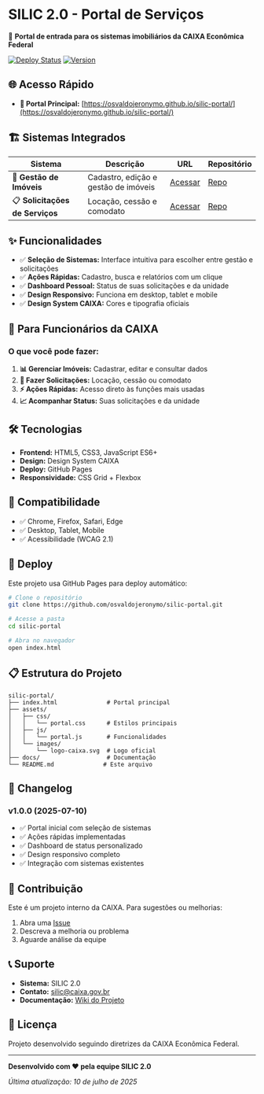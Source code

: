 # SILIC 2.0 - Portal de Serviços

🏢 **Portal de entrada para os sistemas imobiliários da CAIXA Econômica Federal**

[![Deploy Status](https://img.shields.io/badge/deploy-success-brightgreen.svg)](https://osvaldojeronymo.github.io/silic-portal/)
[![Version](https://img.shields.io/badge/version-1.0.0-blue.svg)](https://github.com/osvaldojeronymo/silic-portal/releases)

## 🌐 **Acesso Rápido**
- **🚀 Portal Principal:** [https://osvaldojeronymo.github.io/silic-portal/](https://osvaldojeronymo.github.io/silic-portal/)

## 🏗️ **Sistemas Integrados**

| Sistema | Descrição | URL | Repositório |
|---------|-----------|-----|-------------|
| 🏢 **Gestão de Imóveis** | Cadastro, edição e gestão de imóveis | [Acessar](https://osvaldojeronymo.github.io/show-input-doc/) | [Repo](https://github.com/osvaldojeronymo/show-input-doc) |
| 📋 **Solicitações de Serviços** | Locação, cessão e comodato | [Acessar](https://osvaldojeronymo.github.io/show-request-service/) | [Repo](https://github.com/osvaldojeronymo/show-request-service) |

## ✨ **Funcionalidades**

- ✅ **Seleção de Sistemas:** Interface intuitiva para escolher entre gestão e solicitações
- ✅ **Ações Rápidas:** Cadastro, busca e relatórios com um clique
- ✅ **Dashboard Pessoal:** Status de suas solicitações e da unidade
- ✅ **Design Responsivo:** Funciona em desktop, tablet e mobile
- ✅ **Design System CAIXA:** Cores e tipografia oficiais

## 🎯 **Para Funcionários da CAIXA**

### **O que você pode fazer:**
1. **📊 Gerenciar Imóveis:** Cadastrar, editar e consultar dados
2. **📝 Fazer Solicitações:** Locação, cessão ou comodato
3. **⚡ Ações Rápidas:** Acesso direto às funções mais usadas
4. **📈 Acompanhar Status:** Suas solicitações e da unidade

## 🛠️ **Tecnologias**

- **Frontend:** HTML5, CSS3, JavaScript ES6+
- **Design:** Design System CAIXA
- **Deploy:** GitHub Pages
- **Responsividade:** CSS Grid + Flexbox

## 📱 **Compatibilidade**

- ✅ Chrome, Firefox, Safari, Edge
- ✅ Desktop, Tablet, Mobile
- ✅ Acessibilidade (WCAG 2.1)

## 🚀 **Deploy**

Este projeto usa GitHub Pages para deploy automático:

```bash
# Clone o repositório
git clone https://github.com/osvaldojeronymo/silic-portal.git

# Acesse a pasta
cd silic-portal

# Abra no navegador
open index.html
```

## 📋 **Estrutura do Projeto**

```
silic-portal/
├── index.html              # Portal principal
├── assets/
│   ├── css/
│   │   └── portal.css      # Estilos principais
│   ├── js/
│   │   └── portal.js       # Funcionalidades
│   └── images/
│       └── logo-caixa.svg  # Logo oficial
├── docs/                   # Documentação
└── README.md              # Este arquivo
```

## 📝 **Changelog**

### v1.0.0 (2025-07-10)
- ✅ Portal inicial com seleção de sistemas
- ✅ Ações rápidas implementadas
- ✅ Dashboard de status personalizado
- ✅ Design responsivo completo
- ✅ Integração com sistemas existentes

## 🤝 **Contribuição**

Este é um projeto interno da CAIXA. Para sugestões ou melhorias:

1. Abra uma [Issue](https://github.com/osvaldojeronymo/silic-portal/issues)
2. Descreva a melhoria ou problema
3. Aguarde análise da equipe

## 📞 **Suporte**

- **Sistema:** SILIC 2.0
- **Contato:** silic@caixa.gov.br
- **Documentação:** [Wiki do Projeto](https://github.com/osvaldojeronymo/silic-portal/wiki)

## 📄 **Licença**

Projeto desenvolvido seguindo diretrizes da CAIXA Econômica Federal.

---

**Desenvolvido com ❤️ pela equipe SILIC 2.0**

*Última atualização: 10 de julho de 2025*
